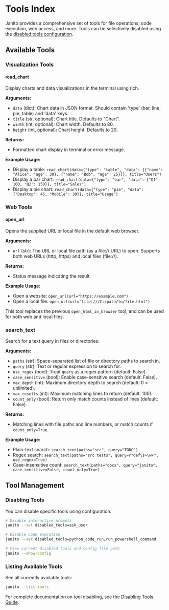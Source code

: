 # Tools Index

Janito provides a comprehensive set of tools for file operations, code execution, web access, and more. Tools can be selectively disabled using the [disabled tools configuration](guides/disabled-tools.md).

## Available Tools

### Visualization Tools

#### read_chart

Display charts and data visualizations in the terminal using rich.

**Arguments:**

- `data` (dict): Chart data in JSON format. Should contain 'type' (bar, line, pie, table) and 'data' keys.
- `title` (str, optional): Chart title. Defaults to "Chart".
- `width` (int, optional): Chart width. Defaults to 80.
- `height` (int, optional): Chart height. Defaults to 20.

**Returns:**

- Formatted chart display in terminal or error message.

**Example Usage:**

- Display a table: `read_chart(data={"type": "table", "data": [{"name": "Alice", "age": 30}, {"name": "Bob", "age": 25}]}, title="Users")`
- Display a bar chart: `read_chart(data={"type": "bar", "data": {"Q1": 100, "Q2": 150}}, title="Sales")`
- Display a pie chart: `read_chart(data={"type": "pie", "data": {"Desktop": 45, "Mobile": 30}}, title="Usage")`

### Web Tools

#### open_url

Opens the supplied URL or local file in the default web browser.

**Arguments:**

- `url` (str): The URL or local file path (as a file:// URL) to open. Supports both web URLs (http, https) and local files (file://).

**Returns:**

- Status message indicating the result.

**Example Usage:**

- Open a website: `open_url(url="https://example.com")`
- Open a local file: `open_url(url="file:///C:/path/to/file.html")`

This tool replaces the previous `open_html_in_browser` tool, and can be used for both web and local files.

### search_text

Search for a text query in files or directories.

**Arguments:**

- `paths` (str): Space-separated list of file or directory paths to search in.
- `query` (str): Text or regular expression to search for.
- `use_regex` (bool): Treat `query` as a regex pattern (default: False).
- `case_sensitive` (bool): Enable case-sensitive search (default: False).
- `max_depth` (int): Maximum directory depth to search (default: 0 = unlimited).
- `max_results` (int): Maximum matching lines to return (default: 100).
- `count_only` (bool): Return only match counts instead of lines (default: False).

**Returns:**

- Matching lines with file paths and line numbers, or match counts if `count_only=True`.

**Example Usage:**

- Plain-text search: `search_text(paths="src", query="TODO")`
- Regex search: `search_text(paths="src tests", query=r"def\s+\w+", use_regex=True)`
- Case-insensitive count: `search_text(paths="docs", query="janito", case_sensitive=False, count_only=True)`

## Tool Management

### Disabling Tools

You can disable specific tools using configuration:

```bash
# Disable interactive prompts
janito --set disabled_tools=ask_user

# Disable code execution
janito --set disabled_tools=python_code_run,run_powershell_command

# View current disabled tools and config file path
janito --show-config
```

### Listing Available Tools

See all currently available tools:

```bash
janito --list-tools
```

For complete documentation on tool disabling, see the [Disabling Tools Guide](guides/disabled-tools.md).
